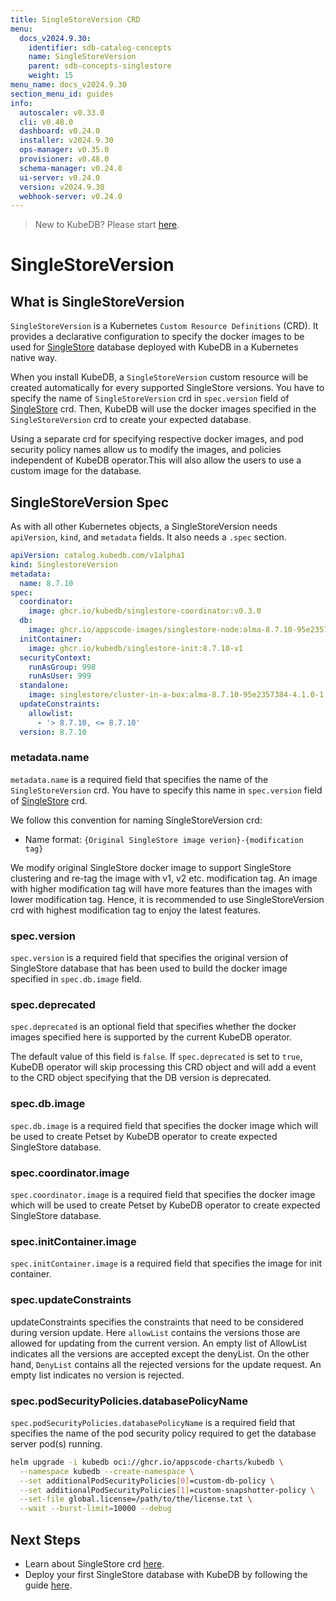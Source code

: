 ```yaml
---
title: SingleStoreVersion CRD
menu:
  docs_v2024.9.30:
    identifier: sdb-catalog-concepts
    name: SingleStoreVersion
    parent: sdb-concepts-singlestore
    weight: 15
menu_name: docs_v2024.9.30
section_menu_id: guides
info:
  autoscaler: v0.33.0
  cli: v0.48.0
  dashboard: v0.24.0
  installer: v2024.9.30
  ops-manager: v0.35.0
  provisioner: v0.48.0
  schema-manager: v0.24.0
  ui-server: v0.24.0
  version: v2024.9.30
  webhook-server: v0.24.0
---
```


> New to KubeDB? Please start [here](/docs/v2024.9.30/README).

# SingleStoreVersion

## What is SingleStoreVersion

`SingleStoreVersion` is a Kubernetes `Custom Resource Definitions` (CRD). It provides a declarative configuration to specify the docker images to be used for [SingleStore](https://www.singlestore.com/) database deployed with KubeDB in a Kubernetes native way.

When you install KubeDB, a `SingleStoreVersion` custom resource will be created automatically for every supported SingleStore versions. You have to specify the name of `SingleStoreVersion` crd in `spec.version` field of [SingleStore](/docs/v2024.9.30/guides/singlestore/concepts/singlestore) crd. Then, KubeDB will use the docker images specified in the `SingleStoreVersion` crd to create your expected database.

Using a separate crd for specifying respective docker images, and pod security policy names allow us to modify the images, and policies independent of KubeDB operator.This will also allow the users to use a custom image for the database.

## SingleStoreVersion Spec

As with all other Kubernetes objects, a SingleStoreVersion needs `apiVersion`, `kind`, and `metadata` fields. It also needs a `.spec` section.

```yaml
apiVersion: catalog.kubedb.com/v1alpha1
kind: SinglestoreVersion
metadata:
  name: 8.7.10
spec:
  coordinator:
    image: ghcr.io/kubedb/singlestore-coordinator:v0.3.0
  db:
    image: ghcr.io/appscode-images/singlestore-node:alma-8.7.10-95e2357384
  initContainer:
    image: ghcr.io/kubedb/singlestore-init:8.7.10-v1
  securityContext:
    runAsGroup: 998
    runAsUser: 999
  standalone:
    image: singlestore/cluster-in-a-box:alma-8.7.10-95e2357384-4.1.0-1.17.14
  updateConstraints:
    allowlist:
      - '> 8.7.10, <= 8.7.10'
  version: 8.7.10
```

### metadata.name

`metadata.name` is a required field that specifies the name of the `SingleStoreVersion` crd. You have to specify this name in `spec.version` field of [SingleStore](/docs/v2024.9.30/guides/singlestore/concepts/singlestore) crd.

We follow this convention for naming SingleStoreVersion crd:

- Name format: `{Original SingleStore image verion}-{modification tag}`

We modify original SingleStore docker image to support SingleStore clustering and re-tag the image with v1, v2 etc. modification tag. An image with higher modification tag will have more features than the images with lower modification tag. Hence, it is recommended to use SingleStoreVersion crd with highest modification tag to enjoy the latest features.

### spec.version

`spec.version` is a required field that specifies the original version of SingleStore database that has been used to build the docker image specified in `spec.db.image` field.

### spec.deprecated

`spec.deprecated` is an optional field that specifies whether the docker images specified here is supported by the current KubeDB operator.

The default value of this field is `false`. If `spec.deprecated` is set to `true`, KubeDB operator will skip processing this CRD object and will add a event to the CRD object specifying that the DB version is deprecated.

### spec.db.image

`spec.db.image` is a required field that specifies the docker image which will be used to create Petset by KubeDB operator to create expected SingleStore database.

### spec.coordinator.image

`spec.coordinator.image` is a required field that specifies the docker image which will be used to create Petset by KubeDB operator to create expected SingleStore database.

### spec.initContainer.image

`spec.initContainer.image` is a required field that specifies the image for init container.

### spec.updateConstraints
updateConstraints specifies the constraints that need to be considered during version update. Here `allowList` contains the versions those are allowed for updating from the current version.
An empty list of AllowList indicates all the versions are accepted except the denyList.
On the other hand, `DenyList` contains all the rejected versions for the update request. An empty list indicates no version is rejected.

### spec.podSecurityPolicies.databasePolicyName

`spec.podSecurityPolicies.databasePolicyName` is a required field that specifies the name of the pod security policy required to get the database server pod(s) running.

```bash
helm upgrade -i kubedb oci://ghcr.io/appscode-charts/kubedb \
  --namespace kubedb --create-namespace \
  --set additionalPodSecurityPolicies[0]=custom-db-policy \
  --set additionalPodSecurityPolicies[1]=custom-snapshotter-policy \
  --set-file global.license=/path/to/the/license.txt \
  --wait --burst-limit=10000 --debug
```

## Next Steps

- Learn about SingleStore crd [here](/docs/v2024.9.30/guides/singlestore/concepts/singlestore).
- Deploy your first SingleStore database with KubeDB by following the guide [here](/docs/v2024.9.30/guides/singlestore/quickstart/quickstart).
